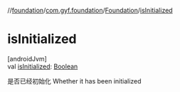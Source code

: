 //[foundation](../../../index.md)/[com.gyf.foundation](../index.md)/[Foundation](index.md)/[isInitialized](is-initialized.md)

# isInitialized

[androidJvm]\
val [isInitialized](is-initialized.md): [Boolean](https://kotlinlang.org/api/core/kotlin-stdlib/kotlin/-boolean/index.html)

是否已经初始化 Whether it has been initialized
